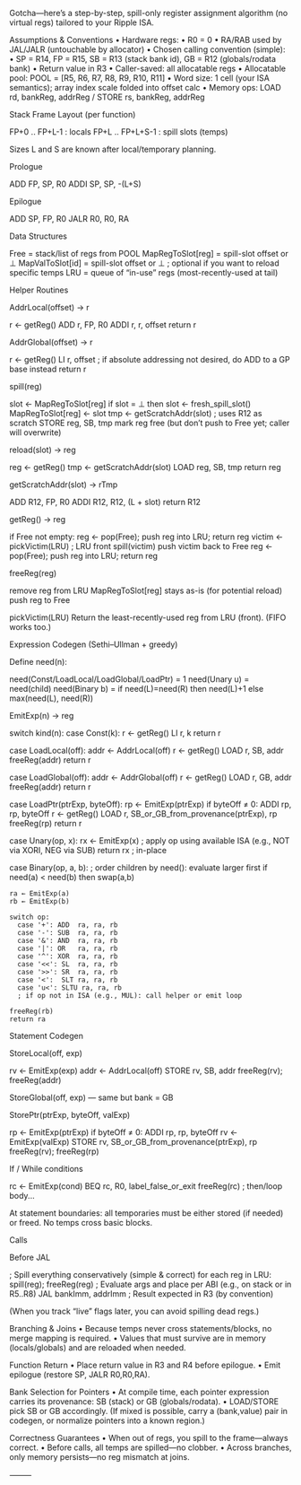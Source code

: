 Gotcha—here’s a step-by-step, spill-only register assignment algorithm (no virtual regs) tailored to your Ripple ISA.

Assumptions & Conventions
•	Hardware regs:
•	R0 = 0
•	RA/RAB used by JAL/JALR (untouchable by allocator)
•	Chosen calling convention (simple):
•	SP = R14, FP = R15, SB = R13 (stack bank id), GB = R12 (globals/rodata bank)
•	Return value in R3
•	Caller-saved: all allocatable regs
•	Allocatable pool: POOL = [R5, R6, R7, R8, R9, R10, R11]
•	Word size: 1 cell (your ISA semantics); array index scale folded into offset calc
•	Memory ops: LOAD rd, bankReg, addrReg / STORE rs, bankReg, addrReg

Stack Frame Layout (per function)

FP+0   .. FP+L-1     : locals
FP+L   .. FP+L+S-1   : spill slots (temps)

Sizes L and S are known after local/temporary planning.

Prologue

ADD   FP, SP, R0
ADDI  SP, SP, -(L+S)

Epilogue

ADD   SP, FP, R0
JALR  R0, R0, RA

Data Structures

Free = stack/list of regs from POOL
MapRegToSlot[reg] = spill-slot offset or ⊥
MapValToSlot[id]  = spill-slot offset or ⊥   ; optional if you want to reload specific temps
LRU = queue of “in-use” regs (most-recently-used at tail)

Helper Routines

AddrLocal(offset) → r

r ← getReg()
ADD   r, FP, R0
ADDI  r, r, offset
return r

AddrGlobal(offset) → r

r ← getReg()
LI    r, offset
; if absolute addressing not desired, do ADD to a GP base instead
return r

spill(reg)

slot ← MapRegToSlot[reg]
if slot = ⊥ then
slot ← fresh_spill_slot()
MapRegToSlot[reg] ← slot
tmp ← getScratchAddr(slot)       ; uses R12 as scratch
STORE reg, SB, tmp
mark reg free (but don’t push to Free yet; caller will overwrite)

reload(slot) → reg

reg ← getReg()
tmp ← getScratchAddr(slot)
LOAD reg, SB, tmp
return reg

getScratchAddr(slot) → rTmp

ADD  R12, FP, R0
ADDI R12, R12, (L + slot)
return R12

getReg() → reg

if Free not empty: reg ← pop(Free); push reg into LRU; return reg
victim ← pickVictim(LRU)         ; LRU front
spill(victim)
push victim back to Free
reg ← pop(Free); push reg into LRU; return reg

freeReg(reg)

remove reg from LRU
MapRegToSlot[reg] stays as-is (for potential reload)
push reg to Free

pickVictim(LRU)
Return the least-recently-used reg from LRU (front). (FIFO works too.)

Expression Codegen (Sethi–Ullman + greedy)

Define need(n):

need(Const/LoadLocal/LoadGlobal/LoadPtr) = 1
need(Unary u)  = need(child)
need(Binary b) =
if need(L)=need(R) then need(L)+1 else max(need(L), need(R))

EmitExp(n) → reg

switch kind(n):
case Const(k):
r ← getReg()
LI r, k
return r

case LoadLocal(off):
addr ← AddrLocal(off)
r ← getReg()
LOAD r, SB, addr
freeReg(addr)
return r

case LoadGlobal(off):
addr ← AddrGlobal(off)
r ← getReg()
LOAD r, GB, addr
freeReg(addr)
return r

case LoadPtr(ptrExp, byteOff):
rp ← EmitExp(ptrExp)
if byteOff ≠ 0: ADDI rp, rp, byteOff
r ← getReg()
LOAD r, SB_or_GB_from_provenance(ptrExp), rp
freeReg(rp)
return r

case Unary(op, x):
rx ← EmitExp(x)
; apply op using available ISA (e.g., NOT via XORI, NEG via SUB)
return rx                   ; in-place

case Binary(op, a, b):
; order children by need(): evaluate larger first
if need(a) < need(b) then swap(a,b)

    ra ← EmitExp(a)
    rb ← EmitExp(b)

    switch op:
      case '+': ADD  ra, ra, rb
      case '-': SUB  ra, ra, rb
      case '&': AND  ra, ra, rb
      case '|': OR   ra, ra, rb
      case '^': XOR  ra, ra, rb
      case '<<': SL  ra, ra, rb
      case '>>': SR  ra, ra, rb
      case '<':  SLT ra, ra, rb
      case 'u<': SLTU ra, ra, rb
      ; if op not in ISA (e.g., MUL): call helper or emit loop

    freeReg(rb)
    return ra

Statement Codegen

StoreLocal(off, exp)

rv   ← EmitExp(exp)
addr ← AddrLocal(off)
STORE rv, SB, addr
freeReg(rv); freeReg(addr)

StoreGlobal(off, exp) — same but bank = GB

StorePtr(ptrExp, byteOff, valExp)

rp ← EmitExp(ptrExp)
if byteOff ≠ 0: ADDI rp, rp, byteOff
rv ← EmitExp(valExp)
STORE rv, SB_or_GB_from_provenance(ptrExp), rp
freeReg(rv); freeReg(rp)

If / While conditions

rc ← EmitExp(cond)
BEQ rc, R0, label_false_or_exit
freeReg(rc)
; then/loop body...

At statement boundaries: all temporaries must be either stored (if needed) or freed. No temps cross basic blocks.

Calls

Before JAL

; Spill everything conservatively (simple & correct)
for each reg in LRU: spill(reg); freeReg(reg)
; Evaluate args and place per ABI (e.g., on stack or in R5..R8)
JAL bankImm, addrImm
; Result expected in R3 (by convention)

(When you track “live” flags later, you can avoid spilling dead regs.)

Branching & Joins
•	Because temps never cross statements/blocks, no merge mapping is required.
•	Values that must survive are in memory (locals/globals) and are reloaded when needed.

Function Return
•	Place return value in R3 and R4 before epilogue.
•	Emit epilogue (restore SP, JALR R0,R0,RA).

Bank Selection for Pointers
•	At compile time, each pointer expression carries its provenance: SB (stack) or GB (globals/rodata).
•	LOAD/STORE pick SB or GB accordingly. (If mixed is possible, carry a (bank,value) pair in codegen, or normalize pointers into a known region.)

Correctness Guarantees
•	When out of regs, you spill to the frame—always correct.
•	Before calls, all temps are spilled—no clobber.
•	Across branches, only memory persists—no reg mismatch at joins.

⸻
